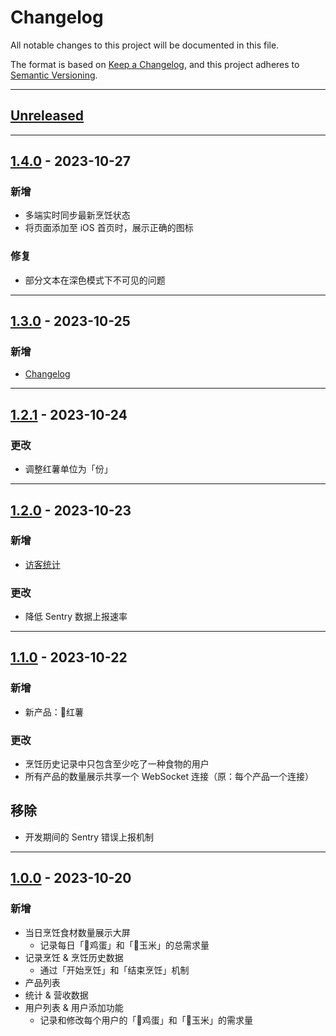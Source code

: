 # Changelog

All notable changes to this project will be documented in this file.

The format is based on [Keep a Changelog](https://keepachangelog.com/en/1.0.0/),
and this project adheres to [Semantic Versioning](https://semver.org/spec/v2.0.0.html).

---

## [Unreleased]

---

## [1.4.0] - 2023-10-27

### 新增

- 多端实时同步最新烹饪状态
- 将页面添加至 iOS 首页时，展示正确的图标

### 修复

- 部分文本在深色模式下不可见的问题

---

## [1.3.0] - 2023-10-25

### 新增

- [Changelog](/changelog)

---

## [1.2.1] - 2023-10-24

### 更改

- 调整红薯单位为「份」

---

## [1.2.0] - 2023-10-23

### 新增

- [访客统计](/analytics)

### 更改

- 降低 Sentry 数据上报速率

---

## [1.1.0] - 2023-10-22

### 新增

- 新产品：🍠红薯

### 更改

- 烹饪历史记录中只包含至少吃了一种食物的用户
- 所有产品的数量展示共享一个 WebSocket 连接（原：每个产品一个连接）

## 移除

- 开发期间的 Sentry 错误上报机制

---

## [1.0.0] - 2023-10-20

### 新增

- 当日烹饪食材数量展示大屏
  - 记录每日「🥚鸡蛋」和「🌽玉米」的总需求量
- 记录烹饪 & 烹饪历史数据
  - 通过「开始烹饪」和「结束烹饪」机制
- 产品列表
- 统计 & 营收数据
- 用户列表 & 用户添加功能
  - 记录和修改每个用户的「🥚鸡蛋」和「🥚玉米」的需求量

[unreleased]: https://github.com/muxinqi/breakfast_tracker/compare/v1.4.0...HEAD
[1.4.0]: https://github.com/muxinqi/breakfast_tracker/compare/v1.3.0...v1.4.0
[1.3.0]: https://github.com/muxinqi/breakfast_tracker/compare/v1.2.1...v1.3.0
[1.2.1]: https://github.com/muxinqi/breakfast_tracker/compare/v1.2.0...v1.2.1
[1.2.0]: https://github.com/muxinqi/breakfast_tracker/compare/v1.1.0...v1.2.0
[1.1.0]: https://github.com/muxinqi/breakfast_tracker/compare/v1.0.0...v1.1.0
[1.0.0]: https://github.com/muxinqi/breakfast_tracker/releases/tag/v1.0.0
